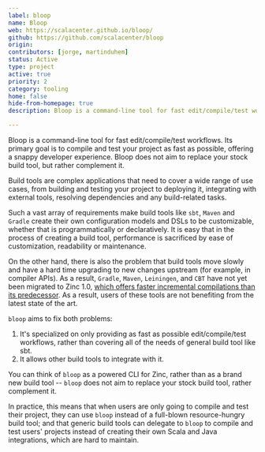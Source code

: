 ```yaml
---
label: bloop
name: Bloop
web: https://scalacenter.github.io/bloop/
github: https://github.com/scalacenter/bloop
origin:
contributors: [jorge, martinduhem]
status: Active
type: project
active: true
priority: 2
category: tooling
home: false
hide-from-homepage: true
description: Bloop is a command-line tool for fast edit/compile/test workflows. Its primary goal is to compile and test your project as fast as possible, offering a snappy developer experience.

---
```

Bloop is a command-line tool for fast edit/compile/test workflows. Its primary goal is to compile
and test your project as fast as possible, offering a snappy developer experience. Bloop does not
aim to replace your stock build tool, but rather complement it.

Build tools are complex applications that need to cover a wide range of use cases, from building and
testing your project to deploying it, integrating with external tools, resolving dependencies and
any build-related tasks.

Such a vast array of requirements make build tools like `sbt`, `Maven` and `Gradle` create their own
configuration models and DSLs to be customizable, whether that is programmatically or declaratively.
It is easy that in the process of creating a build tool, performance is sacrificed by ease of
customization, readability or maintenance.

On the other hand, there is also the problem that build tools move slowly and
have a hard time upgrading to new changes upstream (for example, in compiler
APIs). As a result, `Gradle`, `Maven`, `Leiningen`, and `CBT` have not yet been
migrated to Zinc 1.0, [which offers faster incremental compilations than its
predecessor](https://www.scala-lang.org/blog/2017/11/03/zinc-blog-1.0.html). As
a result, users of these tools are not benefiting from the latest state of the
art.

`bloop` aims to fix both problems:

1. It's specialized on only providing as fast as possible edit/compile/test
   workflows, rather than covering all of the needs of general build tool like
   sbt.
2. It allows other build tools to integrate with it.

You can think of `bloop` as a powered CLI for Zinc, rather than as a brand new
build tool -- `bloop` does not aim to replace your stock build tool, rather
complement it.

In practice, this means that when users are only going to compile and test their project, they can
use `bloop` instead of a full-blown resource-hungry build tool; and that generic build tools can
delegate to `bloop` to compile and test users' projects instead of creating their own Scala and Java
integrations, which are hard to maintain.
